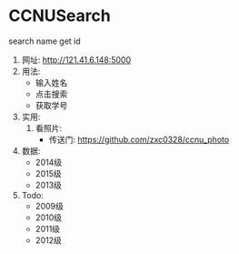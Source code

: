 CCNUSearch
===
search name get id

1. 网址: http://121.41.6.148:5000
2. 用法:
    + 输入姓名
    + 点击搜索
    + 获取学号
3. 实用:
    1. 看照片:
        + 传送门: https://github.com/zxc0328/ccnu_photo
4. 数据:
    + 2014级
    + 2015级
    + 2013级
5. Todo:
    + 2009级
    + 2010级
    + 2011级
    + 2012级

